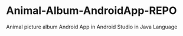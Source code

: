 # Animal-Album-AndroidApp-REPO
 Animal picture album Android App in Android Studio in Java Language 
